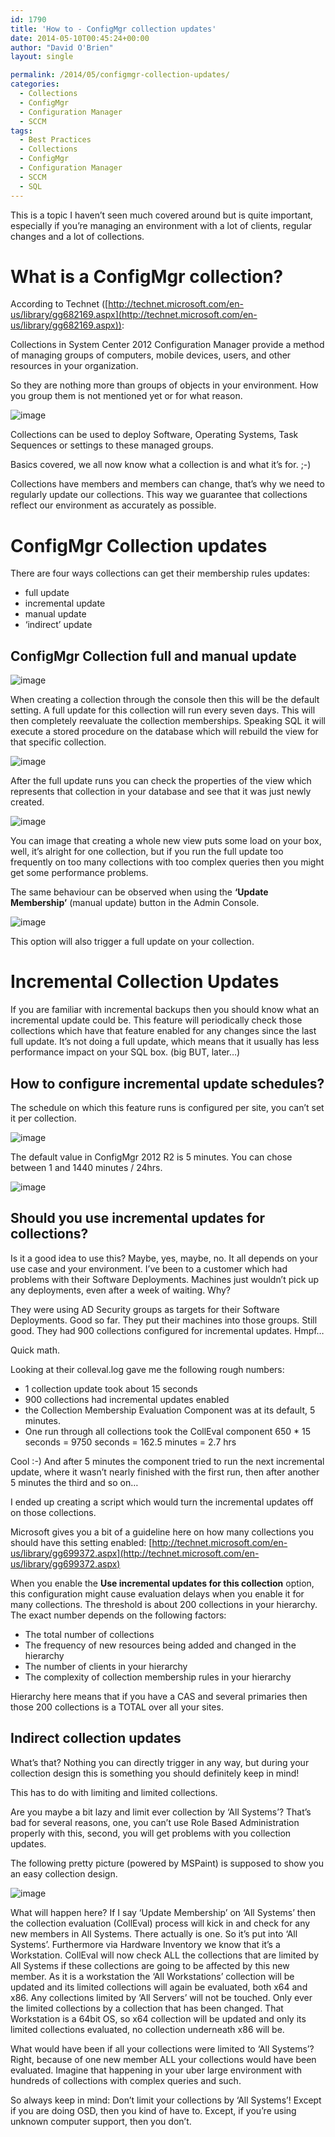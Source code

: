 ```yaml
---
id: 1790
title: 'How to - ConfigMgr collection updates'
date: 2014-05-10T00:45:24+00:00
author: "David O'Brien"
layout: single

permalink: /2014/05/configmgr-collection-updates/
categories:
  - Collections
  - ConfigMgr
  - Configuration Manager
  - SCCM
tags:
  - Best Practices
  - Collections
  - ConfigMgr
  - Configuration Manager
  - SCCM
  - SQL
---
```

This is a topic I haven’t seen much covered around but is quite important, especially if you’re managing an environment with a lot of clients, regular changes and a lot of collections.

# What is a ConfigMgr collection?

According to Technet ([http://technet.microsoft.com/en-us/library/gg682169.aspx](http://technet.microsoft.com/en-us/library/gg682169.aspx)):

Collections in System Center 2012 Configuration Manager provide a method of managing groups of computers, mobile devices, users, and other resources in your organization.

So they are nothing more than groups of objects in your environment. How you group them is not mentioned yet or for what reason.

![image](/media/2014/05/image3.png)

Collections can be used to deploy Software, Operating Systems, Task Sequences or settings to these managed groups.

Basics covered, we all now know what a collection is and what it’s for. ;-)

Collections have members and members can change, that’s why we need to regularly update our collections. This way we guarantee that collections reflect our environment as accurately as possible.

# ConfigMgr Collection updates

There are four ways collections can get their membership rules updates:

* full update
* incremental update
* manual update
* ‘indirect’ update

## ConfigMgr Collection full and manual update

![image](/media/2014/05/image4.png)

When creating a collection through the console then this will be the default setting. A full update for this collection will run every seven days. This will then completely reevaluate the collection memberships. Speaking SQL it will execute a stored procedure on the database which will rebuild the view for that specific collection.

![image](/media/2014/05/image5.png)

After the full update runs you can check the properties of the view which represents that collection in your database and see that it was just newly created.

![image](/media/2014/05/image6.png)

You can image that creating a whole new view puts some load on your box, well, it’s alright for one collection, but if you run the full update too frequently on too many collections with too complex queries then you might get some performance problems.

The same behaviour can be observed when using the **‘Update Membership’** (manual update) button in the Admin Console.

![image](/media/2014/05/image7.png)

This option will also trigger a full update on your collection.

# Incremental Collection Updates

If you are familiar with incremental backups then you should know what an incremental update could be. This feature will periodically check those collections which have that feature enabled for any changes since the last full update. It’s not doing a full update, which means that it usually has less performance impact on your SQL box. (big BUT, later…)

## How to configure incremental update schedules?

The schedule on which this feature runs is configured per site, you can’t set it per collection.

![image](/media/2014/05/image8.png)

The default value in ConfigMgr 2012 R2 is 5 minutes. You can chose between 1 and 1440 minutes / 24hrs.

![image](/media/2014/05/image9.png)

## Should you use incremental updates for collections?

Is it a good idea to use this? Maybe, yes, maybe, no. It all depends on your use case and your environment. I’ve been to a customer which had problems with their Software Deployments. Machines just wouldn’t pick up any deployments, even after a week of waiting. Why?

They were using AD Security groups as targets for their Software Deployments. Good so far. They put their machines into those groups. Still good. They had 900 collections configured for incremental updates. Hmpf…

Quick math.

Looking at their colleval.log gave me the following rough numbers:

* 1 collection update took about 15 seconds
* 900 collections had incremental updates enabled
* the Collection Membership Evaluation Component was at its default, 5 minutes.
* One run through all collections took the CollEval component 650 * 15 seconds = 9750 seconds = 162.5 minutes = 2.7 hrs

Cool  :-) And after 5 minutes the component tried to run the next incremental update, where it wasn’t nearly finished with the first run, then after another 5 minutes the third and so on…

I ended up creating a script which would turn the incremental updates off on those collections.

Microsoft gives you a bit of a guideline here on how many collections you should have this setting enabled: [http://technet.microsoft.com/en-us/library/gg699372.aspx](http://technet.microsoft.com/en-us/library/gg699372.aspx)

When you enable the **Use incremental updates for this collection** option, this configuration might cause evaluation delays when you enable it for many collections. The threshold is about 200 collections in your hierarchy. The exact number depends on the following factors:

* The total number of collections
* The frequency of new resources being added and changed in the hierarchy
* The number of clients in your hierarchy
* The complexity of collection membership rules in your hierarchy

Hierarchy here means that if you have a CAS and several primaries then those 200 collections is a TOTAL over all your sites.

## Indirect collection updates

What’s that? Nothing you can directly trigger in any way, but during your collection design this is something you should definitely keep in mind!

This has to do with limiting and limited collections.

Are you maybe a bit lazy and limit ever collection by ‘All Systems’? That’s bad for several reasons, one, you can’t use Role Based Administration properly with this, second, you will get problems with you collection updates.

The following pretty picture (powered by MSPaint) is supposed to show you an easy collection design.

![image](/media/2014/05/image10.png)

What will happen here? If I say ‘Update Membership’ on ‘All Systems’ then the collection evaluation (CollEval) process will kick in and check for any new members in All Systems. There actually is one. So it’s put into ‘All Systems’. Furthermore via Hardware Inventory we know that it’s a Workstation. CollEval will now check ALL the collections that are limited by All Systems if these collections are going to be affected by this new member. As it is a workstation the ‘All Workstations’ collection will be updated and its limited collections will again be evaluated, both x64 and x86. Any collections limited by ‘All Servers’ will not be touched. Only ever the limited collections by a collection that has been changed. That Workstation is a 64bit OS, so x64 collection will be updated and only its limited collections evaluated, no collection underneath x86 will be.

What would have been if all your collections were limited to ‘All Systems’? Right, because of one new member ALL your collections would have been evaluated. Imagine that happening in your uber large environment with hundreds of collections with complex queries and such.

So always keep in mind: Don’t limit your collections by ‘All Systems’! Except if you are doing OSD, then you kind of have to. Except, if you’re using unknown computer support, then you don’t.

